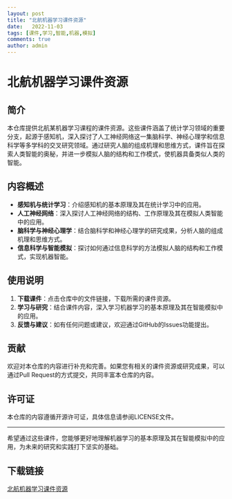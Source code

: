 ```yaml
---
layout: post
title: "北航机器学习课件资源"
date:   2022-11-03
tags: [课件,学习,智能,机器,模拟]
comments: true
author: admin
---
```

# 北航机器学习课件资源

## 简介

本仓库提供北航某机器学习课程的课件资源。这些课件涵盖了统计学习领域的重要分支，起源于感知机，深入探讨了人工神经网络这一集脑科学、神经心理学和信息科学等多学科的交叉研究领域。通过研究人脑的组成机理和思维方式，课件旨在探索人类智能的奥秘，并进一步模拟人脑的结构和工作模式，使机器具备类似人类的智能。

## 内容概述

- **感知机与统计学习**：介绍感知机的基本原理及其在统计学习中的应用。
- **人工神经网络**：深入探讨人工神经网络的结构、工作原理及其在模拟人类智能中的应用。
- **脑科学与神经心理学**：结合脑科学和神经心理学的研究成果，分析人脑的组成机理和思维方式。
- **信息科学与智能模拟**：探讨如何通过信息科学的方法模拟人脑的结构和工作模式，实现机器智能。

## 使用说明

1. **下载课件**：点击仓库中的文件链接，下载所需的课件资源。
2. **学习与研究**：结合课件内容，深入学习机器学习的基本原理及其在智能模拟中的应用。
3. **反馈与建议**：如有任何问题或建议，欢迎通过GitHub的Issues功能提出。

## 贡献

欢迎对本仓库的内容进行补充和完善。如果您有相关的课件资源或研究成果，可以通过Pull Request的方式提交，共同丰富本仓库的内容。

## 许可证

本仓库的内容遵循开源许可证，具体信息请参阅LICENSE文件。

---

希望通过这些课件，您能够更好地理解机器学习的基本原理及其在智能模拟中的应用，为未来的研究和实践打下坚实的基础。

## 下载链接

[北航机器学习课件资源](https://pan.quark.cn/s/2cb0776465eb)